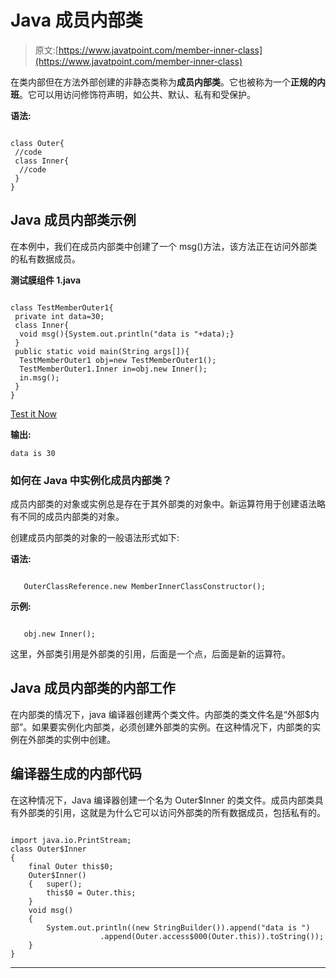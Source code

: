 # Java 成员内部类

> 原文:[https://www.javatpoint.com/member-inner-class](https://www.javatpoint.com/member-inner-class)

在类内部但在方法外部创建的非静态类称为**成员内部类**。它也被称为一个**正规的内班**。它可以用访问修饰符声明，如公共、默认、私有和受保护。

**语法:**

```

class Outer{
 //code
 class Inner{
  //code
 }
}

```

## Java 成员内部类示例

在本例中，我们在成员内部类中创建了一个 msg()方法，该方法正在访问外部类的私有数据成员。

**测试膜组件 1.java**

```

class TestMemberOuter1{
 private int data=30;
 class Inner{
  void msg(){System.out.println("data is "+data);}
 }
 public static void main(String args[]){
  TestMemberOuter1 obj=new TestMemberOuter1();
  TestMemberOuter1.Inner in=obj.new Inner();
  in.msg();
 }
}

```

[Test it Now](https://www.javatpoint.com/opr/test.jsp?filename=TestMemberOuter1)

**输出:**

```
data is 30

```

### 如何在 Java 中实例化成员内部类？

成员内部类的对象或实例总是存在于其外部类的对象中。新运算符用于创建语法略有不同的成员内部类的对象。

创建成员内部类的对象的一般语法形式如下:

**语法:**

```

   OuterClassReference.new MemberInnerClassConstructor();

```

**示例:**

```

   obj.new Inner();

```

这里，外部类引用是外部类的引用，后面是一个点，后面是新的运算符。

## Java 成员内部类的内部工作

在内部类的情况下，java 编译器创建两个类文件。内部类的类文件名是“外部$内部”。如果要实例化内部类，必须创建外部类的实例。在这种情况下，内部类的实例在外部类的实例中创建。

## 编译器生成的内部代码

在这种情况下，Java 编译器创建一个名为 Outer$Inner 的类文件。成员内部类具有外部类的引用，这就是为什么它可以访问外部类的所有数据成员，包括私有的。

```

import java.io.PrintStream;
class Outer$Inner
{
    final Outer this$0;
    Outer$Inner()
    {   super();
        this$0 = Outer.this;
    }
    void msg()
    {
        System.out.println((new StringBuilder()).append("data is ")
                    .append(Outer.access$000(Outer.this)).toString());
    }
}

```

* * *